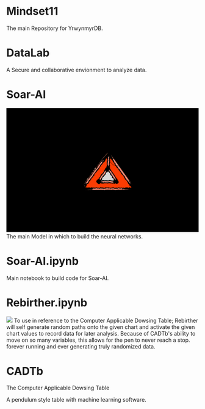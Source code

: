 # Mindset11
The main Repository for YrwynmyrDB.

# DataLab
A Secure and collaborative envionment to analyze data.

# Soar-AI
<img src="https://raw.githubusercontent.com/YrwynmyrDB/Mindset11/master/Soar-AI.png"/>
The main Model in which to build the neural networks.

# Soar-AI.ipynb
Main notebook to build code for Soar-AI.


# Rebirther.ipynb 
  <img src="https://github.com/YrwynmyrDB/Mindset11/edit/master/Rebirther.png"/>
To use in reference to the Computer Applicable Dowsing Table; Rebirther will self generate random paths onto the given chart and activate the given chart values to record data for later analysis. Because of CADTb's ability to move on so many variables, this allows for the pen to never reach a stop. forever running and ever generating truly randomized data.  

# CADTb
The Computer Applicable Dowsing Table 

A pendulum style table with machine learning software.
